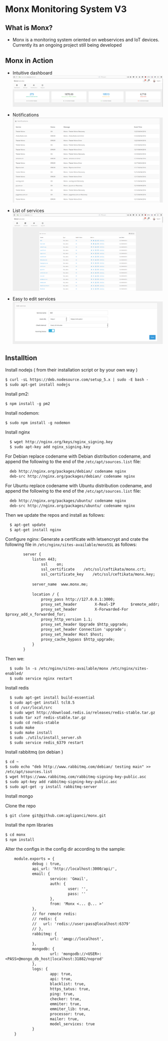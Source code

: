# Monx Monitoring System V3

## What is Monx?
- Monx is a monitoring system oriented on webservices and IoT devices. Currently its an ongoing project still being developed

## Monx in Action
- Intuitive dashboard 
![alt tag](screenshots/monx_dashboard.png)

- Notifications 
![alt tag](screenshots/monx_notifics.png)

- List of services
![alt tag](screenshots/monx_services.png)

- Easy to edit services
![alt tag](screenshots/monx_edit_serv.png)

## Installtion 

Install nodejs ( from their installation script or by your own way )

    $ curl -sL https://deb.nodesource.com/setup_5.x | sudo -E bash -
    $ sudo apt-get install nodejs

Install pm2:

    $ npm install -g pm2

Install nodemon:

    $ sudo npm install -g nodemon

Install nginx

      $ wget http://nginx.org/keys/nginx_signing.key
      $ sudo apt-key add nginx_signing.key

  For Debian replace codename with Debian distribution codename, and append the following to the end of the `/etc/apt/sources.list` file:

      deb http://nginx.org/packages/debian/ codename nginx
      deb-src http://nginx.org/packages/debian/ codename nginx

  For Ubuntu replace codename with Ubuntu distribution codename, and append the following to the end of the `/etc/apt/sources.list` file:

      deb http://nginx.org/packages/ubuntu/ codename nginx
      deb-src http://nginx.org/packages/ubuntu/ codename nginx
  Then we update the repos and install as follows:

      $ apt-get update
      $ apt-get install nginx

Configure nginx:
      Generate a certificate with letsencrypt and crate the following file in `/etc/nginx/sites-available/monxSSL` 
      as follows:


            server {
                listen 443;
                    ssl    on;
                    ssl_certificate    /etc/ssl/ceftikata/monx.crt;
                    ssl_certificate_key    /etc/ssl/ceftikata/monx.key;

                server_name  www.monx.me;

                location / {
                    proxy_pass http://127.0.0.1:3000;
                    proxy_set_header        X-Real-IP       $remote_addr;
                    proxy_set_header        X-Forwarded-For $proxy_add_x_forwarded_for;
                    proxy_http_version 1.1;
                    proxy_set_header Upgrade $http_upgrade;
                    proxy_set_header Connection 'upgrade';
                    proxy_set_header Host $host;
                    proxy_cache_bypass $http_upgrade;
                }
            }

Then we:

      $ sudo ln -s /etc/nginx/sites-available/monx /etc/nginx/sites-enabled/
      $ sudo service nginx restart

Install redis

      $ sudo apt-get install build-essential
      $ sudo apt-get install tcl8.5
      $ cd /usr/local/src
      $ sudo wget http://download.redis.io/releases/redis-stable.tar.gz
      $ sudo tar xzf redis-stable.tar.gz
      $ sudo cd redis-stable
      $ sudo make
      $ sudo make install
      $ sudo ./utils/install_server.sh
      $ sudo service redis_6379 restart

Install rabbitmq (on debian )

    $ cd ~
    $ sudo echo "deb http://www.rabbitmq.com/debian/ testing main" >> /etc/apt/sources.list
    $ wget https://www.rabbitmq.com/rabbitmq-signing-key-public.asc
    $ sudo apt-key add rabbitmq-signing-key-public.asc
    $ sudo apt-get -y install rabbitmq-server

Install mongo 

Clone the repo 

    $ git clone git@github.com:aglipanci/monx.git

Install the npm libraries

    $ cd monx
    $ npm install


Alter the configs in the config dir according to the sample:

        module.exports = {
                debug : true,
                api_url: 'http://localhost:3000/api/',
                email: {
                        service: 'Gmail',
                        auth: {
                                user: '',
                                pass: ''
                        },
                        from: 'Monx <... @... >'
                },
                // for remote redis:
                // redis: {
                //   url: 'redis://user:pass@localhost:6379'
                // },
                rabbitmq: {
                        url: 'amqp://localhost',
                },
                mongodb: {
                        url: 'mongodb://<USER>:<PASS>@mongo_db_host|localhost:31882/noprod'
                },
                logs: {
                        app: true,
                        api: true,
                        blacklist: true,
                        https_tatus: true,
                        ping: true,
                        checker: true,
                        emmiter: true,
                        emmiter_lib: true,
                        processor: true,
                        mailer: true,
                        model_services: true
                }
        }
